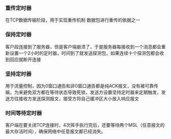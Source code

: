 ### 重传定时器
在TCP数据传输阶段，用于实现重传机制
数据包进行重传的依据之一
### 保持定时器
客户段连接到了服务器，但是客户端崩溃了，于是服务器每接收到一个消息都会重新设置一个2小时的定时器，时间到了就发送探测包，如果连续十个探测包都会收到回应就断开连接
### 坚持定时器
用于流量控制，因为0窗口通告和非0窗口通告都是纯ACK报文，没有被可靠传输，为来避免双方都在等待状态导致死锁，发送方设置坚持定时器来定期触发，发送方往接收方发送探测报文，接受方将自己缓冲区大小放入响应报文
### 时间等待定时器
客户端在要关闭TCP连接时，4次挥手执行完后，还要等待两个MSL（任意报文的最大存活时间），确保网络中任意报文都已经消失。

